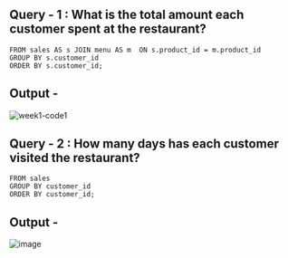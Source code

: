 ## Query - 1 : What is the total amount each customer spent at the restaurant?

```select s.customer_id , SUM(m.price) as Total_Amount_Spent  
FROM sales AS s JOIN menu AS m  ON s.product_id = m.product_id 
GROUP BY s.customer_id 
ORDER BY s.customer_id; 
```
## Output - 
![week1-code1](https://user-images.githubusercontent.com/28923252/120117107-3ce1d900-c1a9-11eb-8369-542f58fa843a.PNG)


## Query - 2 : How many days has each customer visited the restaurant?

``` select customer_id, COUNT(order_date) AS Days_Visited 
FROM sales 
GROUP BY customer_id 
ORDER BY customer_id;
```
## Output - 
![image](https://user-images.githubusercontent.com/28923252/120117778-6fd99c00-c1ac-11eb-9093-7b26a9ece053.png)
